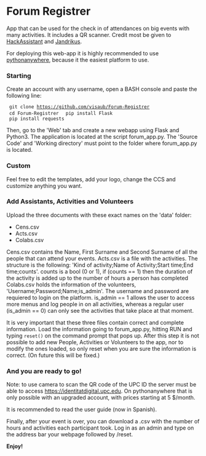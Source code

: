 # Forum Registrer

App that can be used for the check in of attendances on big events with many activities. It includes a QR scanner. Credit most be given to <a href="https://github.com/HackAssistant/registration">HackAssistant</a> and <a href="https://github.com/jandrikus">Jandrikus</a>.

For deploying this web-app it is highly recommended to use <a href='https://www.pythonanywhere.com'> pythonanywhere</a>, because it the easiest platform to use.

<h3> Starting </h3>

Create an account with any username, open a BASH console and paste the following line:

<code> git clone https://github.com/visaub/Forum-Registrer </code> 
<code> cd Forum-Registrer </code>
<code> pip install Flask </code>
<code> pip install requests </code>

Then, go to the 'Web' tab and create a new webapp using Flask and Python3. The application is located at the script forum_app.py. The 'Source Code' and 'Working directory' must point to the folder where forum_app.py is located.

<h3> Custom </h3>

Feel free to edit the templates, add your logo, change the CCS and customize anything you want.

<h3> Add Assistants, Activities and Volunteers </h3>

Upload the three documents with these exact names on the 'data' folder:
- Cens.csv 
- Acts.csv
- Colabs.csv

Cens.csv contains the Name, First Surname and Second Surname of all the people that can attend your events.
Acts.csv is a file with the activities. The structure is the following: 'Kind of activity;Name of Activity;Start time;End time;counts'. counts is a bool (0 or 1), if (counts == 1) then the duration of the activity is added up to the number of hours a person has completed
Colabs.csv holds the information of the volunteers, 'Username;Password;Name;is_admin'. The username and password are requiered to login on the platform. is_admin == 1 allows the user to access more menus and log people in on all activities, whereas a regular user (is_admin == 0) can only see the activities that take place at that moment.

It is very important that these three files contain correct and complete information.
Load the information going to forum_app.py, hitting RUN and typing <code>reset()</code> on the command prompt that pops up.
After this step it is not possible to add new People, Activities or Volunteers to the app, nor to modify the ones loaded, so only reset when you are sure the information is correct. (On future this will be fixed.)

<h3>And you are ready to go!</h3>

Note: to use camera to scan the QR code of the UPC ID the server must be able to access https://identitatdigital.upc.edu. On pythonanywhere that is only possible with an upgraded account, with prices starting at 5 $/month.

It is recommended to read the user guide (now in Spanish). 

Finally, after your event is over, you can download a .csv with the number of hours and activities each participant took. Log in as an admin and type on the address bar your webpage followed by /reset.

<b>Enjoy!</b>